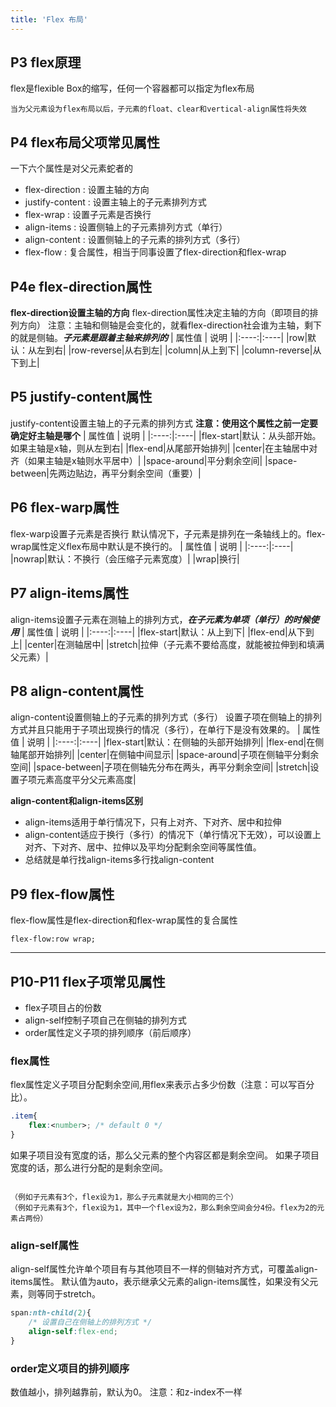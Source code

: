 ```yaml
---
title: 'Flex 布局'
---
```


## P3 flex原理
flex是flexible Box的缩写，任何一个容器都可以指定为flex布局
```
当为父元素设为flex布局以后，子元素的float、clear和vertical-align属性将失效
```

## P4 flex布局父项常见属性
一下六个属性是对父元素蛇者的
* flex-direction : 设置主轴的方向
* justify-content : 设置主轴上的子元素排列方式
* flex-wrap : 设置子元素是否换行
* align-items : 设置侧轴上的子元素排列方式（单行）
* align-content : 设置侧轴上的子元素的排列方式（多行）
* flex-flow : 复合属性，相当于同事设置了flex-direction和flex-wrap

## P4e flex-direction属性
**flex-direction设置主轴的方向**
flex-direction属性决定主轴的方向（即项目的排列方向）
注意：主轴和侧轴是会变化的，就看flex-direction社会谁为主轴，剩下的就是侧轴。***子元素是跟着主轴来排列的***
| 属性值 | 说明 |
|:----:|:----|
|row|默认：从左到右|
|row-reverse|从右到左|
|column|从上到下|
|column-reverse|从下到上|

## P5 justify-content属性
justify-content设置主轴上的子元素的排列方式
**注意：使用这个属性之前一定要确定好主轴是哪个**
| 属性值 | 说明 |
|:----:|:----|
|flex-start|默认：从头部开始。如果主轴是x轴，则从左到右|
|flex-end|从尾部开始排列|
|center|在主轴居中对齐（如果主轴是x轴则水平居中）|
|space-around|平分剩余空间|
|space-between|先两边贴边，再平分剩余空间（重要）|

## P6 flex-warp属性
flex-warp设置子元素是否换行
默认情况下，子元素是排列在一条轴线上的。flex-wrap属性定义flex布局中默认是不换行的。
| 属性值 | 说明 |
|:----:|:----|
|nowrap|默认：不换行（会压缩子元素宽度）|
|wrap|换行|

## P7 align-items属性
align-items设置子元素在测轴上的排列方式，***在子元素为单项（单行）的时候使用***
| 属性值 | 说明 |
|:----:|:----|
|flex-start|默认：从上到下|
|flex-end|从下到上|
|center|在测轴居中|
|stretch|拉伸（子元素不要给高度，就能被拉伸到和填满父元素）|

## P8 align-content属性
align-content设置侧轴上的子元素的排列方式（多行）
设置子项在侧轴上的排列方式并且只能用于子项出现换行的情况（多行），在单行下是没有效果的。
| 属性值 | 说明 |
|:----:|:----|
|flex-start|默认：在侧轴的头部开始排列|
|flex-end|在侧轴尾部开始排列|
|center|在侧轴中间显示|
|space-around|子项在侧轴平分剩余空间|
|space-between|子项在侧轴先分布在两头，再平分剩余空间|
|stretch|设置子项元素高度平分父元素高度|

**align-content和align-items区别**
* align-items适用于单行情况下，只有上对齐、下对齐、居中和拉伸
* align-content适应于换行（多行）的情况下（单行情况下无效），可以设置上对齐、下对齐、居中、拉伸以及平均分配剩余空间等属性值。
* 总结就是单行找align-items多行找align-content

## P9 flex-flow属性
flex-flow属性是flex-direction和flex-wrap属性的复合属性
```
flex-flow:row wrap;
```

---
## P10-P11 flex子项常见属性
* flex子项目占的份数
* align-self控制子项自己在侧轴的排列方式
* order属性定义子项的排列顺序（前后顺序）

### flex属性
flex属性定义子项目分配剩余空间,用flex来表示占多少份数（注意：可以写百分比）。
```css
.item{
    flex:<number>; /* default 0 */
}
```
如果子项目没有宽度的话，那么父元素的整个内容区都是剩余空间。
如果子项目宽度的话，那么进行分配的是剩余空间。
```

（例如子元素有3个，flex设为1，那么子元素就是大小相同的三个）
（例如子元素有3个，flex设为1，其中一个flex设为2，那么剩余空间会分4份。flex为2的元素占两份）

```

### align-self属性
align-self属性允许单个项目有与其他项目不一样的侧轴对齐方式，可覆盖align-items属性。
默认值为auto，表示继承父元素的align-items属性，如果没有父元素，则等同于stretch。
```css
span:nth-child(2){
    /* 设置自己在侧轴上的排列方式 */
    align-self:flex-end;
}
```

### order定义项目的排列顺序
数值越小，排列越靠前，默认为0。
注意：和z-index不一样
